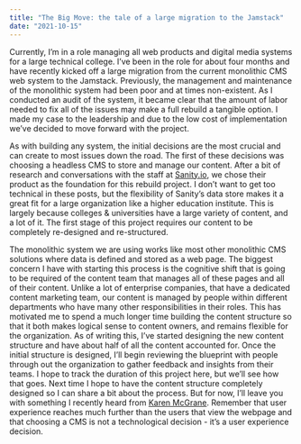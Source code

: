 ```yaml
---
title: "The Big Move: the tale of a large migration to the Jamstack"
date: "2021-10-15"
---
```


Currently, I’m in a role managing all web products and digital media systems for a large technical college. I’ve been in the role for about four months and have recently kicked off a large migration from the current monolithic CMS web system to the Jamstack. Previously, the management and maintenance of the monolithic system had been poor and at times non-existent. As I conducted an audit of the system, it became clear that the amount of labor needed to fix all of the issues may make a full rebuild a tangible option. I made my case to the leadership and due to the low cost of implementation we’ve decided to move forward with the project.

As with building any system, the initial decisions are the most crucial and can create to most issues down the road. The first of these decisions was choosing a headless CMS to store and manage our content. After a bit of research and conversations with the staff at [Sanity.io](https://sanity.io), we chose their product as the foundation for this rebuild project. I don’t want to get too technical in these posts, but the flexibility of Sanity’s data store makes it a great fit for a large organization like a higher education institute. This is largely because colleges & universities have a large variety of content, and a lot of it. The first stage of this project requires our content to be completely re-designed and re-structured.

The monolithic system we are using works like most other monolithic CMS solutions where data is defined and stored as a web page. The biggest concern I have with starting this process is the cognitive shift that is going to be required of the content team that manages all of these pages and all of their content. Unlike a lot of enterprise companies, that have a dedicated content marketing team, our content is managed by people within different departments who have many other responsibilities in their roles. This has motivated me to spend a much longer time building the content structure so that it both makes logical sense to content owners, and remains flexible for the organization. As of writing this, I’ve started designing the new content structure and have about half of all the content accounted for. Once the initial structure is designed, I’ll begin reviewing the blueprint with people through out the organization to gather feedback and insights from their teams. I hope to track the duration of this project here, but we’ll see how that goes. Next time I hope to have the content structure completely designed so I can share a bit about the process. But for now, I’ll leave you with something I recently heard from [Karen McGrane](https://karenmcgrane.com/). Remember that user experience reaches much further than the users that view the webpage and that choosing a CMS is not a technological decision - it’s a user experience decision.
